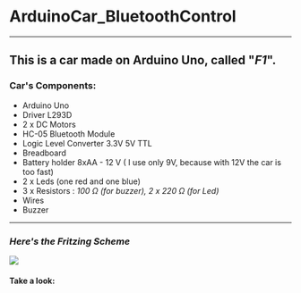 # ArduinoCar_BluetoothControl
---
This is a car made on Arduino Uno, called "*F1*".
---
### Car's Components:
- Arduino Uno
- Driver L293D
- 2 x DC Motors
- HC-05 Bluetooth Module
- Logic Level Converter 3.3V 5V TTL
- Breadboard
- Battery holder 8xAA - 12 V ( I use only 9V, because with 12V the car is too fast)
- 2 x Leds (one red and one blue)
- 3 x Resistors : *100 Ω (for buzzer), 2 x 220 Ω (for Led)*
- Wires
- Buzzer

---
### *Here's the Fritzing Scheme*
![](Matrix_Game_Fritzing.jpg)


#### Take a look: 
